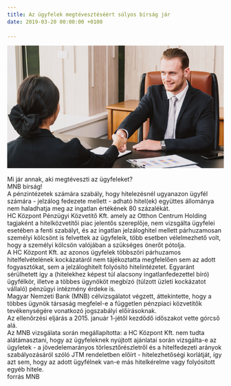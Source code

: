 ```yaml
---
title: Az ügyfelek megtévesztéséért súlyos bírság jár
date: 2019-03-20 00:00:00 +0100

---
```

![](/uploads/5479.png)

Mi jár annak, aki megtéveszti az ügyfeleket?  
MNB bírság!  
A pénzintézetek számára szabály, hogy hitelezésnél ugyanazon ügyfél számára - jelzálog fedezete mellett - adható hitel(ek) együttes állománya nem haladhatja meg az ingatlan értékének 80 százalékát.   
HC Központ Pénzügyi Közvetítő Kft. amely az Otthon Centrum Holding tagjaként a hitelközvetítői piac jelentős szereplője, nem vizsgálta ügyfelei esetében a fenti szabályt, és az ingatlan jelzáloghitel mellett párhuzamosan személyi kölcsönt is felvettek az ügyfeleik, több esetben vélelmezhető volt, hogy a személyi kölcsön valójában a szükséges önerőt pótolja.  
A HC Központ Kft. az azonos ügyfelek többszöri párhuzamos hitelfelvételének kockázatáról nem tájékoztatta megfelelően sem az adott fogyasztókat, sem a jelzáloghitelt folyósító hitelintézetet. Egyaránt sérülhetett így a (hitelekhez képest túl alacsony ingatlanfedezettel bíró) ügyfélkör, illetve a többes ügynököt megbízó (túlzott üzleti kockázatot vállaló) pénzügyi intézmény érdeke is.  
Magyar Nemzeti Bank (MNB) célvizsgálatot végzett, áttekintette, hogy a többes ügynök társaság megfelel-e a független pénzpiaci közvetítők tevékenységére vonatkozó jogszabályi előírásoknak.   
Az ellenőrzési eljárás a 2015. január 1-jétől kezdődő időszakot vette górcső alá.  
Az MNB vizsgálata során megállapította: a HC Központ Kft. nem tudta alátámasztani, hogy az ügyfeleknek nyújtott ajánlatai során vizsgálta-e az ügyletek - a jövedelemarányos törlesztőrészletről és a hitelfedezeti arányok szabályozásáról szóló JTM rendeletben előírt - hitelezhetőségi korlátját, így azt sem, hogy az adott ügyfélnek van-e más hitelkérelme vagy folyósított egyéb hitele.   
forrás MNB